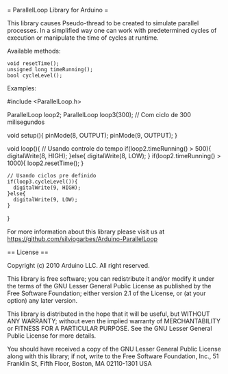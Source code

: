 = ParallelLoop Library for Arduino =

This library causes Pseudo-thread to be created to simulate parallel processes. In a simplified way one can work with predetermined cycles of execution or manipulate the time of cycles at runtime.

Available methods:

    void resetTime();
    unsigned long timeRunning();
    bool cycleLevel();

Examples:

  #include <ParallelLoop.h>
  
  ParallelLoop loop2;
  ParallelLoop loop3(300); // Com ciclo de 300 milisegundos
  
  void setup(){
    pinMode(8, OUTPUT);
    pinMode(9, OUTPUT);
  }
  
  void loop(){
    // Usando controle do tempo
    if(loop2.timeRunning() > 500){
      digitalWrite(8, HIGH);
    }else{
      digitalWrite(8, LOW);
    }
    if(loop2.timeRunning() > 1000){
      loop2.resetTime();
    }
    
    // Usando ciclos pre definido
    if(loop3.cycleLevel()){
      digitalWrite(9, HIGH);
    }else{
      digitalWrite(9, LOW);
    }
  }



For more information about this library please visit us at
https://github.com/silviogarbes/Arduino-ParallelLoop

== License ==

Copyright (c) 2010 Arduino LLC. All right reserved.

This library is free software; you can redistribute it and/or
modify it under the terms of the GNU Lesser General Public
License as published by the Free Software Foundation; either
version 2.1 of the License, or (at your option) any later version.

This library is distributed in the hope that it will be useful,
but WITHOUT ANY WARRANTY; without even the implied warranty of
MERCHANTABILITY or FITNESS FOR A PARTICULAR PURPOSE. See the GNU
Lesser General Public License for more details.

You should have received a copy of the GNU Lesser General Public
License along with this library; if not, write to the Free Software
Foundation, Inc., 51 Franklin St, Fifth Floor, Boston, MA 02110-1301 USA
